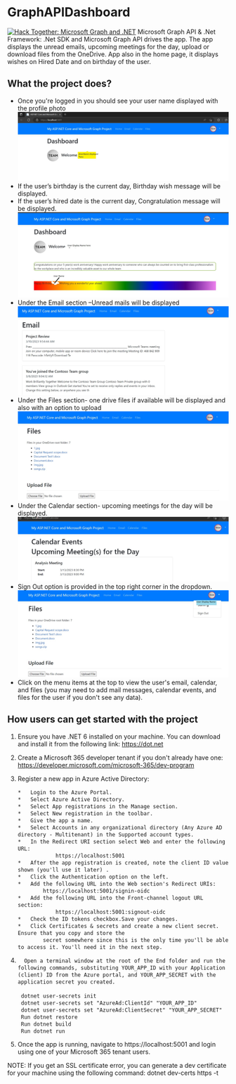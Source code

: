 # GraphAPIDashboard
[![Hack Together: Microsoft Graph and .NET](https://img.shields.io/badge/Microsoft%20-Hack--Together-orange?style=for-the-badge&logo=microsoft)](https://github.com/microsoft/hack-together)
Microsoft Graph API  &  .Net Framework:
.Net SDK and Microsoft Graph API drives the app. The app displays the unread emails, upcoming meetings for the day, upload or download files from the OneDrive.
App also in the home page, it displays wishes on Hired Date and on birthday of the user.

## What the project does?
*	Once you're logged in you should see your user name displayed with the profile photo
![Dashboard1](./Images/Dashboard1.jpg)
*	If the user’s birthday is the current day, Birthday wish message will be displayed.
*	If the user’s hired date is the current day, Congratulation message will be displayed.
![HiredMessage](./Images/HiredMessage.jpg)
*	Under the Email section –Unread mails will be displayed
![Email](./Images/Email.jpg)
*	Under the Files section- one drive files if available will be displayed and also with an option to upload
![Files](./Images/Files.jpg)
*	Under the Calendar section- upcoming meetings for the day will be displayed. 
![calendar](./Images/calendar.jpg)
*	Sign Out option is provided in the top right corner in the dropdown.
![Signout](./Images/Signout.jpg)
*	Click on the menu items at the top to view the user's email, calendar, and files 
(you may need to add mail messages, calendar events, and files for the user if you don't see any data).

## How users can get started with the project
1.	Ensure you have .NET 6 installed on your machine. You can download and install it from the following link:
https://dot.net
2.	Create a Microsoft 365 developer tenant if you don't already have one:
https://developer.microsoft.com/microsoft-365/dev-program
3.	Register a new app in Azure Active Directory:

		*	Login to the Azure Portal.
		*	Select Azure Active Directory.
		*	Select App registrations in the Manage section.
		*	Select New registration in the toolbar.
		*	Give the app a name.
		*	Select Accounts in any organizational directory (Any Azure AD directory - Multitenant) in the Supported account types.
		*	In the Redirect URI section select Web and enter the following URL:
	    			https://localhost:5001
		*	After the app registration is created, note the client ID value shown (you'll use it later) .
		*	Click the Authentication option on the left.
		*	Add the following URL into the Web section's Redirect URIs:
		        https://localhost:5001/signin-oidc
		*	Add the following URL into the Front-channel logout URL section:
		        	https://localhost:5001:signout-oidc
		*	Check the ID tokens checkbox.Save your changes.
		*	Click Certificates & secrets and create a new client secret. Ensure that you copy and store the 
		        secret somewhere since this is the only time you'll be able to access it. You'll need it in the next step.
			
4.       Open a terminal window at the root of the End folder and run the following commands, substituting YOUR_APP_ID with your Application (client) ID from the Azure portal, and YOUR_APP_SECRET with the application secret you created.

		dotnet user-secrets init 
		dotnet user-secrets set "AzureAd:ClientId" "YOUR_APP_ID" 
		dotnet user-secrets set "AzureAd:ClientSecret" "YOUR_APP_SECRET"
		Run dotnet restore
		Run dotnet build
		Run dotnet run
5.	Once the app is running, navigate to https://localhost:5001 and login using one of your Microsoft 365 tenant users.

NOTE: If you get an SSL certificate error, you can generate a dev certificate for your machine using the following command:
dotnet dev-certs https -t


